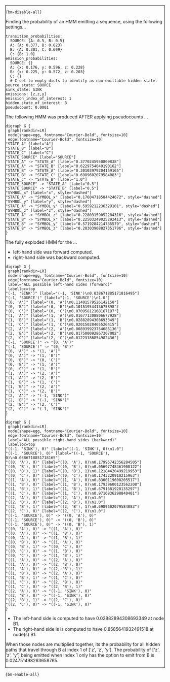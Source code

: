 <div style="border:1px solid black;">

`{bm-disable-all}`

Finding the probability of an HMM emitting a sequence, using the following settings...

```
transition_probabilities:
  SOURCE: {A: 0.5, B: 0.5}
  A: {A: 0.377, B: 0.623}
  B: {A: 0.301, C: 0.699}
  C: {B: 1.0}
emission_probabilities:
  SOURCE: {}
  A: {x: 0.176, y: 0.596, z: 0.228}
  B: {x: 0.225, y: 0.572, z: 0.203}
  C: {}
  # C set to empty dicts to identify as non-emittable hidden state.
source_state: SOURCE
sink_state: SINK
emissions: [z,z,y]
emission_index_of_interest: 1
hidden_state_of_interest: B
pseudocount: 0.0001

```

The following HMM was produced AFTER applying pseudocounts ...

```{dot}
digraph G {
 graph[rankdir=LR]
 node[shape=egg, fontname="Courier-Bold", fontsize=10]
 edge[fontname="Courier-Bold", fontsize=10]
"STATE_A" [label="A"]
"STATE_B" [label="B"]
"STATE_C" [label="C"]
"STATE_SOURCE" [label="SOURCE"]
"STATE_A" -> "STATE_A" [label="0.3770245950809838"]
"STATE_A" -> "STATE_B" [label="0.6229754049190162"]
"STATE_B" -> "STATE_A" [label="0.30103979204159165"]
"STATE_B" -> "STATE_C" [label="0.6989602079584083"]
"STATE_C" -> "STATE_B" [label="1.0"]
"STATE_SOURCE" -> "STATE_A" [label="0.5"]
"STATE_SOURCE" -> "STATE_B" [label="0.5"]
"SYMBOL_x" [label="x", style="dashed"]
"STATE_A" -> "SYMBOL_x" [label="0.17604718584424672", style="dashed"]
"SYMBOL_y" [label="y", style="dashed"]
"STATE_A" -> "SYMBOL_y" [label="0.5959212236329101", style="dashed"]
"SYMBOL_z" [label="z", style="dashed"]
"STATE_A" -> "SYMBOL_z" [label="0.22803159052284316", style="dashed"]
"STATE_B" -> "SYMBOL_x" [label="0.22503249025292413", style="dashed"]
"STATE_B" -> "SYMBOL_y" [label="0.5719284214735579", style="dashed"]
"STATE_B" -> "SYMBOL_z" [label="0.20303908827351796", style="dashed"]
}
```


The fully exploded HMM for the  ...

 * left-hand side was forward computed.
 * right-hand side was backward computed.

```{dot}
digraph G {
 graph[rankdir=LR]
 node[shape=egg, fontname="Courier-Bold", fontsize=10]
 edge[fontname="Courier-Bold", fontsize=10]
 label="ALL possible left-hand sides (forward)"
 labelloc=top
"(-1, 'SINK')" [label="(-1, 'SINK')\n0.038671885171816495"]
"(-1, 'SOURCE')" [label="(-1, 'SOURCE')\n1.0"]
"(0, 'A')" [label="(0, 'A')\n0.11401579526142158"]
"(0, 'B')" [label="(0, 'B')\n0.10151954413675898"]
"(0, 'C')" [label="(0, 'C')\n0.07095812168167187"]
"(1, 'A')" [label="(1, 'A')\n0.016771308806677928"]
"(1, 'B')" [label="(1, 'B')\n0.02882894308693349"]
"(1, 'C')" [label="(1, 'C')\n0.02015028405526415"]
"(2, 'A')" [label="(2, 'A')\n0.008939923754685136"]
"(2, 'B')" [label="(2, 'B')\n0.017500092867307002"]
"(2, 'C')" [label="(2, 'C')\n0.01223186854982436"]
"(-1, 'SOURCE')" -> "(0, 'A')"
"(-1, 'SOURCE')" -> "(0, 'B')"
"(0, 'A')" -> "(1, 'A')"
"(0, 'A')" -> "(1, 'B')"
"(0, 'B')" -> "(0, 'C')"
"(0, 'B')" -> "(1, 'A')"
"(0, 'C')" -> "(1, 'B')"
"(1, 'A')" -> "(2, 'A')"
"(1, 'A')" -> "(2, 'B')"
"(1, 'B')" -> "(1, 'C')"
"(1, 'B')" -> "(2, 'A')"
"(1, 'C')" -> "(2, 'B')"
"(2, 'A')" -> "(-1, 'SINK')"
"(2, 'B')" -> "(-1, 'SINK')"
"(2, 'B')" -> "(2, 'C')"
"(2, 'C')" -> "(-1, 'SINK')"
}
```

```{dot}
digraph G {
 graph[rankdir=LR]
 node[shape=egg, fontname="Courier-Bold", fontsize=10]
 edge[fontname="Courier-Bold", fontsize=10]
 label="ALL possible right-hand sides (backward)"
 labelloc=top
"((-1, 'SINK'), 0)" [label="((-1, 'SINK'), 0)\n1.0"]
"((-1, 'SOURCE'), 0)" [label="((-1, 'SOURCE'), 0)\n0.0386718851718165"]
"((0, 'A'), 0)" [label="((0, 'A'), 0)\n0.17995742356284505"]
"((0, 'B'), 0)" [label="((0, 'B'), 0)\n0.05697748461908122"]
"((0, 'B'), 1)" [label="((0, 'B'), 1)\n0.12184420499219953"]
"((0, 'C'), 0)" [label="((0, 'C'), 0)\n0.1743220910215963"]
"((1, 'A'), 0)" [label="((1, 'A'), 0)\n0.8300119608205517"]
"((1, 'B'), 0)" [label="((1, 'B'), 0)\n0.17939600123562208"]
"((1, 'B'), 1)" [label="((1, 'B'), 1)\n0.6791681920135297"]
"((1, 'C'), 0)" [label="((1, 'C'), 0)\n0.9716836298840401"]
"((2, 'A'), 0)" [label="((2, 'A'), 0)\n1.0"]
"((2, 'B'), 0)" [label="((2, 'B'), 0)\n1.0"]
"((2, 'B'), 1)" [label="((2, 'B'), 1)\n0.6989602079584083"]
"((2, 'C'), 0)" [label="((2, 'C'), 0)\n1.0"]
"((-1, 'SOURCE'), 0)" -> "((0, 'A'), 0)"
"((-1, 'SOURCE'), 0)" -> "((0, 'B'), 0)"
"((-1, 'SOURCE'), 0)" -> "((0, 'B'), 1)"
"((0, 'A'), 0)" -> "((1, 'A'), 0)"
"((0, 'A'), 0)" -> "((1, 'B'), 0)"
"((0, 'A'), 0)" -> "((1, 'B'), 1)"
"((0, 'B'), 0)" -> "((1, 'A'), 0)"
"((0, 'B'), 1)" -> "((0, 'C'), 0)"
"((0, 'C'), 0)" -> "((1, 'B'), 0)"
"((0, 'C'), 0)" -> "((1, 'B'), 1)"
"((1, 'A'), 0)" -> "((2, 'A'), 0)"
"((1, 'A'), 0)" -> "((2, 'B'), 0)"
"((1, 'A'), 0)" -> "((2, 'B'), 1)"
"((1, 'B'), 0)" -> "((2, 'A'), 0)"
"((1, 'B'), 1)" -> "((1, 'C'), 0)"
"((1, 'C'), 0)" -> "((2, 'B'), 0)"
"((1, 'C'), 0)" -> "((2, 'B'), 1)"
"((2, 'A'), 0)" -> "((-1, 'SINK'), 0)"
"((2, 'B'), 0)" -> "((-1, 'SINK'), 0)"
"((2, 'B'), 1)" -> "((2, 'C'), 0)"
"((2, 'C'), 0)" -> "((-1, 'SINK'), 0)"
}
```

 * The left-hand side is computed to have 0.02882894308693349 at node B1.
 * The right-hand side is is computed to have 0.8585641932491518 at node(s) B1.

When those nodes are multiplied together, its the probability for all hidden paths that travel through B at index 1 of ['z', 'z', 'y']. The probability of ['z', 'z', 'y'] being emitted when index 1 only has the option to emit from B is 0.024751498263658765.

</div>

`{bm-enable-all}`

